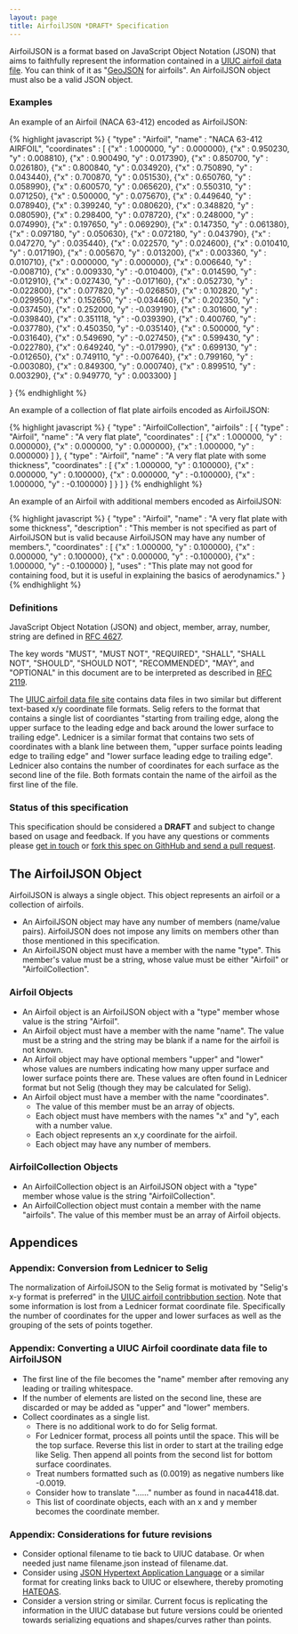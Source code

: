 ```yaml
---
layout: page
title: AirfoilJSON *DRAFT* Specification
---
```


AirfoilJSON is a format based on JavaScript Object Notation (JSON) that aims to faithfully represent the information contained in a [UIUC airfoil data file](http://www.ae.illinois.edu/m-selig/ads.html).  You can think of it as "[GeoJSON](http://www.geojson.org/) for airfoils".  An AirfoilJSON object must also be a valid JSON object.

### Examples ###

An example of an Airfoil (NACA 63-412) encoded as AirfoilJSON:

{% highlight javascript %}
{
    "type" : "Airfoil",
    "name" : "NACA 63-412 AIRFOIL",
    "coordinates" : [
        {"x" : 1.000000, "y" : 0.000000},
        {"x" : 0.950230, "y" : 0.008810},
        {"x" : 0.900490, "y" : 0.017390},
        {"x" : 0.850700, "y" : 0.026180},
        {"x" : 0.800840, "y" : 0.034920},
        {"x" : 0.750890, "y" : 0.043440},
        {"x" : 0.700870, "y" : 0.051530},
        {"x" : 0.650760, "y" : 0.058990},
        {"x" : 0.600570, "y" : 0.065620},
        {"x" : 0.550310, "y" : 0.071250},
        {"x" : 0.500000, "y" : 0.075670},
        {"x" : 0.449640, "y" : 0.078940},
        {"x" : 0.399240, "y" : 0.080620},
        {"x" : 0.348820, "y" : 0.080590},
        {"x" : 0.298400, "y" : 0.078720},
        {"x" : 0.248000, "y" : 0.074990},
        {"x" : 0.197650, "y" : 0.069290},
        {"x" : 0.147350, "y" : 0.061380},
        {"x" : 0.097180, "y" : 0.050630},
        {"x" : 0.072180, "y" : 0.043790},
        {"x" : 0.047270, "y" : 0.035440},
        {"x" : 0.022570, "y" : 0.024600},
        {"x" : 0.010410, "y" : 0.017190},
        {"x" : 0.005670, "y" : 0.013200},
        {"x" : 0.003360, "y" : 0.010710},
        {"x" : 0.000000, "y" : 0.000000},
        {"x" : 0.006640, "y" : -0.008710},
        {"x" : 0.009330, "y" : -0.010400},
        {"x" : 0.014590, "y" : -0.012910},
        {"x" : 0.027430, "y" : -0.017160},
        {"x" : 0.052730, "y" : -0.022800},
        {"x" : 0.077820, "y" : -0.026850},
        {"x" : 0.102820, "y" : -0.029950},
        {"x" : 0.152650, "y" : -0.034460},
        {"x" : 0.202350, "y" : -0.037450},
        {"x" : 0.252000, "y" : -0.039190},
        {"x" : 0.301600, "y" : -0.039840},
        {"x" : 0.351118, "y" : -0.039390},
        {"x" : 0.400760, "y" : -0.037780},
        {"x" : 0.450350, "y" : -0.035140},
        {"x" : 0.500000, "y" : -0.031640},
        {"x" : 0.549690, "y" : -0.027450},
        {"x" : 0.599430, "y" : -0.022780},
        {"x" : 0.649240, "y" : -0.017990},
        {"x" : 0.699130, "y" : -0.012650},
        {"x" : 0.749110, "y" : -0.007640},
        {"x" : 0.799160, "y" : -0.003080},
        {"x" : 0.849300, "y" : 0.000740},
        {"x" : 0.899510, "y" : 0.003290},
        {"x" : 0.949770, "y" : 0.003300}
    ]

}
{% endhighlight %}

An example of a collection of flat plate airfoils encoded as AirfoilJSON:

{% highlight javascript %}
{
    "type" : "AirfoilCollection",
    "airfoils" : [
        {
            "type" : "Airfoil",
            "name" : "A very flat plate",
            "coordinates" : [
                {"x" : 1.000000, "y" : 0.000000},
                {"x" : 0.000000, "y" : 0.000000},
                {"x" : 1.000000, "y" : 0.000000}
            ]
        },
        {
            "type" : "Airfoil",
            "name" : "A very flat plate with some thickness",
            "coordinates" : [
                {"x" : 1.000000, "y" : 0.100000},
                {"x" : 0.000000, "y" : 0.100000},
                {"x" : 0.000000, "y" : -0.100000},
                {"x" : 1.000000, "y" : -0.100000}
            ]
        }
    ]
}
{% endhighlight %}

An example of an Airfoil with additional members encoded as AirfoilJSON:

{% highlight javascript %}
{
    "type" : "Airfoil",
    "name" : "A very flat plate with some thickness",
    "description" : "This member is not specified as part of AirfoilJSON but is valid because AirfoilJSON may have any number of members.",
    "coordinates" : [
        {"x" : 1.000000, "y" : 0.100000},
        {"x" : 0.000000, "y" : 0.100000},
        {"x" : 0.000000, "y" : -0.100000},
        {"x" : 1.000000, "y" : -0.100000}
    ],
    "uses" : "This plate may not good for containing food, but it is useful in explaining the basics of aerodynamics."
}
{% endhighlight %}

### Definitions ###

JavaScript Object Notation (JSON) and object, member, array, number, string are defined in [RFC 4627](http://www.ietf.org/rfc/rfc4627.txt).

The key words "MUST", "MUST NOT", "REQUIRED", "SHALL", "SHALL NOT", "SHOULD", "SHOULD NOT", "RECOMMENDED",  "MAY", and "OPTIONAL" in this document are to be interpreted as described in [RFC 2119](http://www.ietf.org/rfc/rfc2119.txt).

The [UIUC airfoil data file site](http://www.ae.illinois.edu/m-selig/ads.html) contains data files in two similar but different text-based x/y coordinate file formats.  Selig refers to the format that contains a single list of coordiantes "starting from trailing edge, along the upper surface to the leading edge and back around the lower surface to trailing edge".  Lednicer is a similar format that contains two sets of coordinates with a blank line between them, "upper surface points leading edge to trailing edge" and "lower surface leading edge to trailing edge".  Lednicer also contains the number of coordinates for each surface as the second line of the file.  Both formats contain the name of the airfoil as the first line of the file.

### Status of this specification ###

This specification should be considered a **DRAFT** and subject to change based on usage and feedback.  If you have any questions or comments please [get in touch](mailto:mcroydon@gmail.com?subject=AirfoilJSON) or [fork this spec on GithHub and send a pull request](https://github.com/aeroneering/aeroneering.github.com).

## The AirfoilJSON Object ##

AirfoilJSON is always a single object.  This object represents an airfoil or a collection of airfoils.

* An AirfoilJSON object may have any number of members (name/value pairs).  AirfoilJSON does not impose any limits on members other than those mentioned in this specification.
* An AirfoilJSON object must have a member with the name "type".  This member's value must be a string, whose value must be either "Airfoil" or "AirfoilCollection".

### Airfoil Objects ###

* An Airfoil object is an AirfoilJSON object with a "type" member whose value is the string "Airfoil".
* An Airfoil object must have a member with the name "name".  The value must be a string and the string may be blank if a name for the airfoil is not known.
* An Airfoil object may have optional members "upper" and "lower" whose values are numbers indicating how many upper surface and lower surface points there are.  These values are often found in Lednicer format but not Selig (though they may be calculated for Selig).
* An Airfoil object must have a member with the name "coordinates".
  * The value of this member must be an array of objects.
  * Each object must have members with the names "x" and "y", each with a number value.
  * Each object represents an x,y coordinate for the airfoil.
  * Each object may have any number of members.

### AirfoilCollection Objects ###

* An AirfoilCollection object is an AirfoilJSON object with a "type" member whose value is the string "AirfoilCollection".
* An AirfoilCollection object must contain a member with the name "airfoils".  The value of this member must be an array of Airfoil objects.

## Appendices ##

### Appendix: Conversion from Lednicer to Selig ###

The normalization of AirfoilJSON to the Selig format is motivated by "Selig's x-y format is preferred" in the [UIUC airfoil contribbution section](http://www.ae.illinois.edu/m-selig/ads.html).  Note that some information is lost from a Lednicer format coordinate file.  Specifically the number of coordinates for the upper and lower surfaces as well as the grouping of the sets of points together.

### Appendix: Converting a UIUC Airfoil coordinate data file to AirfoilJSON ###

* The first line of the file becomes the "name" member after removing any leading or trailing whitespace.
* If the number of elements are listed on the second line, these are discarded or may be added as "upper" and "lower" members.
* Collect coordinates as a single list.
  * There is no additional work to do for Selig format.
  * For Lednicer format, process all points until the space.  This will be the top surface.  Reverse this list in order to start at the trailing edge like Selig.  Then append all points from the second list for bottom surface coordinates.
  * Treat numbers formatted such as (0.0019) as negative numbers like -0.0019.
  * Consider how to translate "......" number as found in naca4418.dat.
  * This list of coordinate objects, each with an x and y member becomes the coordinate member.

### Appendix: Considerations for future revisions ###

* Consider optional filename to tie back to UIUC database.  Or when needed just name filename.json instead of filename.dat.
* Consider using [JSON Hypertext Application Language](http://tools.ietf.org/id/draft-kelly-json-hal-05.txt) or a similar format for creating links back to UIUC or elsewhere, thereby promoting [HATEOAS](http://en.wikipedia.org/wiki/HATEOAS).
* Consider a version string or similar.  Current focus is replicating the information in the UIUC database but future versions could be oriented towards serializing equations and shapes/curves rather than points.
